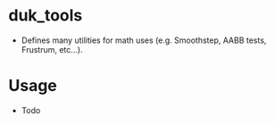 # duk_tools
- Defines many utilities for math uses (e.g. Smoothstep, AABB tests, Frustrum, etc...).

# Usage
- Todo